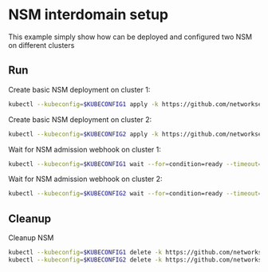 # NSM interdomain setup


This example simply show how can be deployed and configured two NSM on different clusters

## Run

Create basic NSM deployment on cluster 1:

```bash
kubectl --kubeconfig=$KUBECONFIG1 apply -k https://github.com/networkservicemesh/deployments-k8s/examples/interdomain/nsm/cluster1?ref=cc81f0b64cdcb55d52b51df2c7753b47b51efb2c
```

Create basic NSM deployment on cluster 2:

```bash
kubectl --kubeconfig=$KUBECONFIG2 apply -k https://github.com/networkservicemesh/deployments-k8s/examples/interdomain/nsm/cluster2?ref=cc81f0b64cdcb55d52b51df2c7753b47b51efb2c
```

Wait for NSM admission webhook on cluster 1:

```bash
kubectl --kubeconfig=$KUBECONFIG1 wait --for=condition=ready --timeout=1m pod -n nsm-system -l app=admission-webhook-k8s
```

Wait for NSM admission webhook on cluster 2:

```bash
kubectl --kubeconfig=$KUBECONFIG2 wait --for=condition=ready --timeout=1m pod -n nsm-system -l app=admission-webhook-k8s
```

## Cleanup

Cleanup NSM
```bash
kubectl --kubeconfig=$KUBECONFIG1 delete -k https://github.com/networkservicemesh/deployments-k8s/examples/interdomain/nsm/cluster1?ref=cc81f0b64cdcb55d52b51df2c7753b47b51efb2c
kubectl --kubeconfig=$KUBECONFIG2 delete -k https://github.com/networkservicemesh/deployments-k8s/examples/interdomain/nsm/cluster2?ref=cc81f0b64cdcb55d52b51df2c7753b47b51efb2c
```
